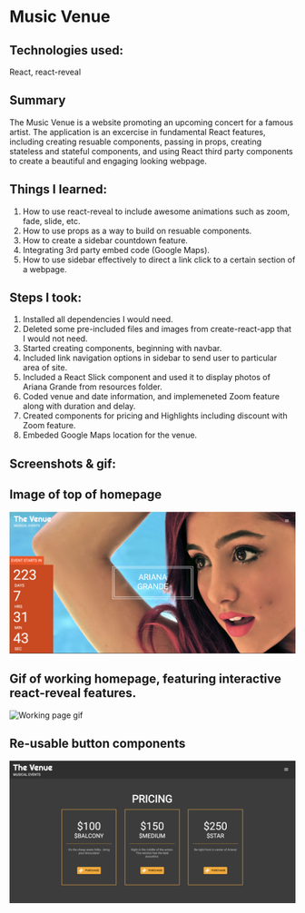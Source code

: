 # Music Venue


## Technologies used:
React, react-reveal

## Summary 
The Music Venue is a website promoting an upcoming concert for a famous artist. The application is an excercise in fundamental React features, including creating resuable components, passing in props, creating stateless and stateful components, and using React third party components to create a beautiful and engaging looking webpage. 

## Things I learned:

1. How to use react-reveal to include awesome animations such as zoom, fade, slide, etc.
2. How to use props as a way to build on resuable components.
3. How to create a sidebar countdown feature.
4. Integrating 3rd party embed code (Google Maps).
5. How to use sidebar effectively to direct a link click to a certain section of a webpage.

## Steps I took:
1. Installed all dependencies I would need.
2. Deleted some pre-included files and images from create-react-app that I would not need.
3. Started creating components, beginning with navbar. 
4. Included link navigation options in sidebar to send user to particular area of site.
5. Included a React Slick component and used it to display photos of Ariana Grande from resources folder.
6. Coded venue and date information, and implemeneted Zoom feature along with duration and delay.
7. Created components for pricing and Highlights including discount with Zoom feature. 
6. Embeded Google Maps location for the venue.

## Screenshots & gif:

## Image of top of homepage
![Homepage](https://github.com/demonaco/TheVenue/blob/master/the_venue/src/resources/images/Screen%20Shot%202020-05-06%20at%205.28.18%20PM.png)

## Gif of working homepage, featuring interactive react-reveal features.
![Working page gif](https://github.com/demonaco/TheVenue/blob/master/the_venue/src/resources/images/arianna.gif)

## Re-usable button components
![Button components](https://github.com/demonaco/TheVenue/blob/master/the_venue/src/resources/images/Screen%20Shot%202020-05-06%20at%205.31.23%20PM.png)
